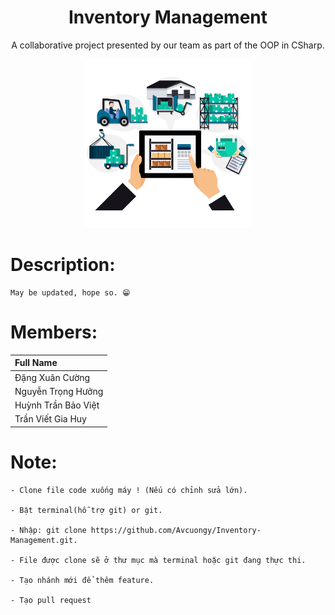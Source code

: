 <div style="text-align:center;">
    <h1>Inventory Management</h1>
    <p style="font-size: em; font-weight: normal;">
        A collaborative project presented by our team as part of the OOP in CSharp.
        </p>
    <img src="https://raw.githubusercontent.com/Avcuongy/Avcuongy/main/Pictures/warehouse-management-software.png" alt="Description of Image" style="width: 270px; height: 270px;">
    </p>
</div>


# Description: 
```
May be updated, hope so. 😁
```
# Members:

| Full Name                            |
| :----------------------------------- |
| Đặng Xuân Cường |
| Nguyễn Trọng Hưởng |
| Huỳnh Trần Bảo Việt |
| Trần Viết Gia Huy |

# Note:
```
- Clone file code xuống máy ! (Nếu có chỉnh sửa lớn).

- Bật terminal(hỗ trợ git) or git.

- Nhập: git clone https://github.com/Avcuongy/Inventory-Management.git.

- File được clone sẽ ở thư mục mà terminal hoặc git đang thực thi.

- Tạo nhánh mới để thêm feature.

- Tạo pull request
```
